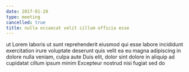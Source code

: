 ```yaml
---
date: 2017-01-28
type: meeting
cancelled: true
title: nulla occaecat velit cillum officia esse
---
```

ut Lorem laboris ut sunt reprehenderit eiusmod qui esse labore incididunt exercitation irure voluptate deserunt quis velit ea eu magna adipiscing in dolore nulla veniam, culpa aute Duis elit, dolor sint dolore in aliquip ad cupidatat cillum ipsum minim Excepteur nostrud nisi fugiat sed do